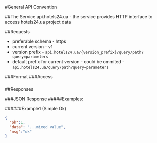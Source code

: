 #General API Convention

##The Service
api.hotels24.ua - the service provides HTTP interface to access hotels24.ua project data

##Requests
- preferable schema - https
- current version - v1
- version prefix - `api.hotels24.ua/{version_prefix}/query/path?query=parameters`
- default prefix for current version - could be ommited - `api.hotels24.ua/query/path?query=parameters`

###Format
###Access
###

##Responses

###JSON Response
#####Examples:

######Example1 (Simple Ok)
```JSON
{
  "ok":1,
  "data": "...mixed value",
  "msg":"ok"
}
```
